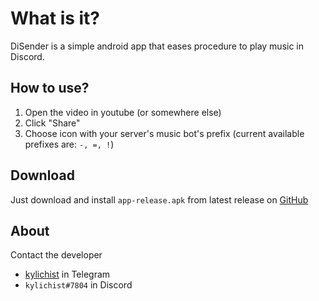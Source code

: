# What is it?
DiSender is a simple android app that eases procedure to play music in Discord.

## How to use?
1. Open the video in youtube (or somewhere else)
2. Click "Share" 
3. Choose icon with your server's music bot's prefix (current available prefixes are: ```-, =, !```)

## Download
Just download and install ```app-release.apk``` from latest release on [GitHub](https://github.com/kylichist/disender/releases/latest)

## About
Contact the developer
- [kylichist](https://t.me/kylichist) in Telegram
- ```kylichist#7804``` in Discord
